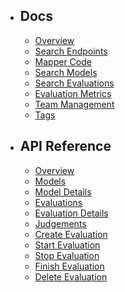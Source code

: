 - ## Docs
  - [Overview](/{{route}}/{{version}}/overview)
  - [Search Endpoints](/{{route}}/{{version}}/search-endpoints)
  - [Mapper Code](/{{route}}/{{version}}/mapper-code)
  - [Search Models](/{{route}}/{{version}}/search-models)
  - [Search Evaluations](/{{route}}/{{version}}/search-evaluations)
  - [Evaluation Metrics](/{{route}}/{{version}}/evaluation-metrics)
  - [Team Management](/{{route}}/{{version}}/team-management)
  - [Tags](/{{route}}/{{version}}/tags)
- ## API Reference
  - [Overview](/{{route}}/{{version}}/api/overview)
  - [Models](/{{route}}/{{version}}/api/list-models)
  - [Model Details](/{{route}}/{{version}}/api/get-model-details)
  - [Evaluations](/{{route}}/{{version}}/api/list-evaluations)
  - [Evaluation Details](/{{route}}/{{version}}/api/get-evaluation-details)
  - [Judgements](/{{route}}/{{version}}/api/get-evaluation-judgements)
  - [Create Evaluation](/{{route}}/{{version}}/api/create-evaluation)
  - [Start Evaluation](/{{route}}/{{version}}/api/start-evaluation)
  - [Stop Evaluation](/{{route}}/{{version}}/api/stop-evaluation)
  - [Finish Evaluation](/{{route}}/{{version}}/api/finish-evaluation)
  - [Delete Evaluation](/{{route}}/{{version}}/api/delete-evaluation)
